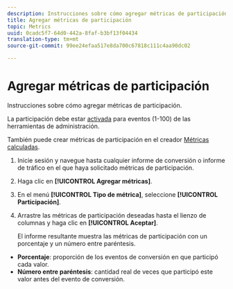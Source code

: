```yaml
---
description: Instrucciones sobre cómo agregar métricas de participación.
title: Agregar métricas de participación
topic: Metrics
uuid: 0cadc5f7-64d0-442a-8faf-b3bf13f04434
translation-type: tm+mt
source-git-commit: 99ee24efaa517e8da700c67818c111c4aa90dc02

---
```



# Agregar métricas de participación

Instrucciones sobre cómo agregar métricas de participación.

La participación debe estar [activada](/help/components/c-variables/c-metrics/metrics-participation.md) para eventos (1-100) de las herramientas de administración.

También puede crear métricas de participación en el creador [Métricas calculadas](https://marketing.adobe.com/resources/help/en_US/analytics/calcmetrics/participation_metric.html).

1. Inicie sesión y navegue hasta cualquier informe de conversión o informe de tráfico en el que haya solicitado métricas de participación.
1. Haga clic en **[!UICONTROL Agregar métricas]**.
1. En el menú **[!UICONTROL Tipo de métrica]**, seleccione **[!UICONTROL Participación]**.
1. Arrastre las métricas de participación deseadas hasta el lienzo de columnas y haga clic en **[!UICONTROL Aceptar]**.

   El informe resultante muestra las métricas de participación con un porcentaje y un número entre paréntesis.

* **Porcentaje**: proporción de los eventos de conversión en que participó cada valor.
* **Número entre paréntesis**: cantidad real de veces que participó este valor antes del evento de conversión.

